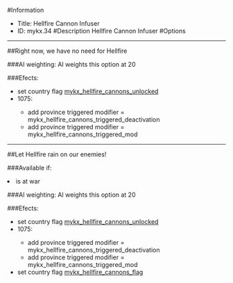 #Information
 - Title: Hellfire Cannon Infuser
 - ID: mykx.34
#Description
Hellfire Cannon Infuser
#Options

___
##Right now, we have no need for Hellfire

###AI weighting:
AI weights this option at 20


###Efects:<ul><li>set country flag [mykx_hellfire_cannons_unlocked](../flags/mykx_hellfire_cannons_unlocked.md)</li><li>1075:</li><ul><li>add province triggered modifier = mykx_hellfire_cannons_triggered_deactivation</li><li>add province triggered modifier = mykx_hellfire_cannons_triggered_mod</li></ul></ul>

___
##Let Hellfire rain on our enemies!

###Available if:
<li>is at war</li>

###AI weighting:
AI weights this option at 20


###Efects:<ul><li>set country flag [mykx_hellfire_cannons_unlocked](../flags/mykx_hellfire_cannons_unlocked.md)</li><li>1075:</li><ul><li>add province triggered modifier = mykx_hellfire_cannons_triggered_deactivation</li><li>add province triggered modifier = mykx_hellfire_cannons_triggered_mod</li></ul><li>set country flag [mykx_hellfire_cannons_flag](../flags/mykx_hellfire_cannons_flag.md)</li></ul>
